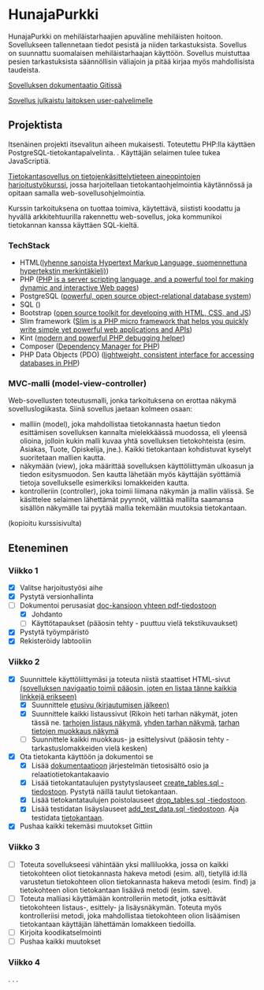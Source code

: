 # HunajaPurkki

HunajaPurkki on mehiläistarhaajien apuväline mehiläisten hoitoon. Sovellukseen tallennetaan tiedot pesistä ja niiden tarkastuksista. Sovellus on suunnattu suomalaisen mehiläistarhaajan käyttöön. Sovellus muistuttaa pesien tarkastuksista säännöllisin väliajoin ja pitää kirjaa myös mahdollisista taudeista.

[Sovelluksen dokumentaatio Gitissä](./doc/HunajaPurkki.pdf)

[Sovellus julkaistu laitoksen user-palvelimelle](http://tainalep.users.cs.helsinki.fi/hunajapurkki/)

## Projektista

Itsenäinen projekti itsevalitun aiheen mukaisesti. Toteutettu PHP:lla käyttäen PostgreSQL-tietokantapalvelinta. . Käyttäjän selaimen tulee tukea JavaScriptiä.

[Tietokantasovellus on tietojenkäsittelytieteen aineopintojen harjoitustyökurssi](http://tsoha.github.io/), jossa harjoitellaan tietokantaohjelmointia käytännössä ja opitaan samalla web-sovellusohjelmointia.

Kurssin tarkoituksena on tuottaa toimiva, käytettävä, siististi koodattu ja hyvällä arkkitehtuurilla rakennettu web-sovellus, joka kommunikoi tietokannan kanssa käyttäen SQL-kieltä.

### TechStack

 - HTML([lyhenne sanoista Hypertext Markup Language, suomennettuna hypertekstin merkintäkieli)](https://fi.wikipedia.org/wiki/HTML))
- PHP ([PHP is a server scripting language, and a powerful tool for making dynamic and interactive Web pages](https://www.w3schools.com/php/))
- PostgreSQL ([powerful, open source object-relational database system](http://www.tutorialspoint.com/postgresql/index.htm))
- SQL ([]())
- Bootstrap ([open source toolkit for developing with HTML, CSS, and JS](http://getbootstrap.com/))
- Slim framework ([Slim is a PHP micro framework that helps you quickly write simple yet powerful web applications and APIs](https://www.slimframework.com/))
- Kint ([modern and powerful PHP debugging helper](https://kint-php.github.io/kint/))
- Composer ([Dependency Manager for PHP](https://getcomposer.org/))
- PHP Data Objects (PDO) ([lightweight, consistent interface for accessing databases in PHP](http://php.net/manual/en/intro.pdo.php))

### MVC-malli (model-view-controller)

Web-sovellusten toteutusmalli, jonka tarkoituksena on erottaa näkymä sovelluslogiikasta.
Siinä sovellus jaetaan kolmeen osaan:

- malliin (model), joka mahdollistaa tietokannasta haetun tiedon esittämisen sovelluksen kannalta mielekkäässä muodossa, eli yleensä olioina, jolloin kukin malli kuvaa yhtä sovelluksen tietokohteista (esim. Asiakas, Tuote, Opiskelija, jne.). Kaikki tietokantaan kohdistuvat kyselyt suoritetaan mallien kautta.
- näkymään (view), joka määrittää sovelluksen käyttöliittymän ulkoasun ja tiedon esitysmuodon. Sen kautta lähetään myös käyttäjän syöttämiä tietoja sovellukselle esimerkiksi lomakkeiden kautta.
- kontrolleriin (controller), joka toimii liimana näkymän ja mallin välissä. Se käsittelee selaimen lähettämät pyynnöt, välittää mallilta saamansa sisällön näkymälle tai pyytää mallia tekemään muutoksia tietokantaan.

(kopioitu kurssisivulta)

## Eteneminen

### Viikko 1
- [x] Valitse harjoitustyösi aihe
- [x] Pystytä versionhallinta
- [ ] Dokumentoi perusasiat [doc-kansioon yhteen pdf-tiedostoon](./doc/HunajaPurkki.pdf)
  - [x] Johdanto
  - [ ] Käyttötapaukset (pääosin tehty - puuttuu vielä tekstikuvaukset)
- [x] Pystytä työympäristö
- [x] Rekisteröidy labtooliin

### Viikko 2
- [x] Suunnittele käyttöliittymäsi ja toteuta niistä staattiset HTML-sivut [(sovelluksen navigaatio toimii pääosin, joten en listaa tänne kaikkia linkkejä erikseen)](http://tainalep.users.cs.helsinki.fi/hunajapurkki/)
  - [x] Suunnittele [etusivu (kirjautumisen jälkeen)](http://tainalep.users.cs.helsinki.fi/hunajapurkki/login)
  - [x] Suunnittele kaikki listaussivut (Rikoin heti tarhan näkymät, joten tässä ne. [tarhojen listaus näkymä](http://tainalep.users.cs.helsinki.fi/hunajapurkki/staticlist), [yhden tarhan näkymä](http://tainalep.users.cs.helsinki.fi/hunajapurkki/staticshow), [tarhan tietojen muokkaus näkymä](http://tainalep.users.cs.helsinki.fi/hunajapurkki/staticedit)
  - [ ] Suunnittele kaikki muokkaus- ja esittelysivut (pääosin tehty - tarkastuslomakkeiden vielä kesken)
- [x] Ota tietokanta käyttöön ja dokumentoi se
  - [x] Lisää [dokumentaatioon](./doc/HunajaPurkki.pdf) järjestelmän tietosisältö osio ja relaatiotietokantakaavio
  - [x] Lisää tietokantataulujen pystytyslauseet [create_tables.sql -tiedostoon](./sql/create_tables.sql). Pystytä näillä taulut tietokantaan.
  - [x] Lisää tietokantataulujen poistolauseet [drop_tables.sql -tiedostoon](./sql/drop_tables.sql).
  - [x] Lisää testidatan lisäyslauseet [add_test_data.sql -tiedostoon](./sql/add_test_data.sql). Aja testidata [tietokantaan](http://tainalep.users.cs.helsinki.fi/hunajapurkki/tietokantayhteys).
- [x] Pushaa kaikki tekemäsi muutokset Gittiin

### Viikko 3
- [ ] Toteuta sovellukseesi vähintään yksi malliluokka, jossa on kaikki tietokohteen oliot tietokannasta hakeva metodi (esim. all), tietyllä id:llä varustetun tietokohteen olion tietokannasta hakeva metodi (esim. find) ja tietokohteen olion tietokantaan lisäävä metodi (esim. save).
- [ ] Toteuta malliasi käyttämään kontrolleriin metodit, jotka esittävät tietokohteen listaus-, esittely- ja lisäysnäkymän. Toteuta myös kontrolleriisi metodi, joka mahdollistaa tietokohteen olion lisäämisen tietokantaan käyttäjän lähettämän lomakkeen tiedoilla.
- [ ] Kirjoita koodikatselmointi
- [ ] Pushaa kaikki muutokset

### Viikko 4
.
.
.
